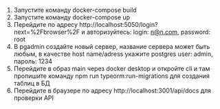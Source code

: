 1) Запустите команду docker-compose build
2) Запустите команду docker-compose up
3) Перейдите по адресу http://localhost:5050/login?next=%2Fbrowser%2F и авторизуйтесь: login: n@n.com, password: root
4) В pgadmin cоздайте новый сервер, название сервера может быть любым, в качестве host name/adress укажите postgres user: admin, пароль: 1234
5) Перейдите в образ main через docker desktop и откройте cli и там пропишите команду npm run typeorm:run-migrations для создания таблиц в БД
6) Перейдите в браузере по адресу http://localhost:3001/api/docs для проверки API